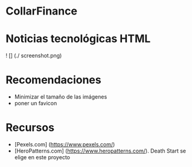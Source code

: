 # CollarFinance

# Noticias tecnológicas HTML
! [] (./ screenshot.png)

# Recomendaciones
* Minimizar el tamaño de las imágenes
* poner un favicon

# Recursos
* [Pexels.com] (https://www.pexels.com/)
* [HeroPatterns.com] (https://www.heropatterns.com/). Death Start se elige en este proyecto
